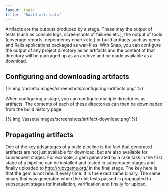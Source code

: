 ```yaml
---
layout: topic
title:  "Build artifacts"
---
```


Artifacts are the outputs produced by a stage. These may the output of tests (such as console logs, screenshots of failures etc.), the output of tools (coverage reports, dependency charts etc.) or build artifacts such as gems and Rails applications packaged as war-files. With Snap, you can configure the output of any project directory as an artifacts and the content of that directory will be packaged up as an archive and be made available as a download.


<h2>
  Configuring and downloading artifacts
  <a class="anchor" href="#configuring-and-downloading-artifacts">
     <i class="icon icon-link"></i>
   </a>
</h2>

{% img '/assets/images/screenshots/configuring-artifacts.png' %}

When configuring a stage, you can configure multiple directories as artifacts. The contents of each of these directories can then be downloaded from the build history page.

{% img '/assets/images/screenshots/artifact-download.png' %}

<h2>
  Propagating artifacts
  <a class="anchor" href="#propagating-artifacts">
     <i class="icon icon-link"></i>
   </a>
</h2>

One of the key advantages of a build pipeline is the fact that generated artifacts are not just available for download, but are also available for subsequent stages. For example, a gem generated by a rake task in the first stage of a pipeline can be installed and tested in subsequent stages and finally uploaded to http://rubygems.org/ in the final stage. The key here is that the gem is not rebuilt every time. It is the exact same binary. The same binary that was generated when the unit tests passed is propagated to subsequent stages for installation, verification and finally for upload.



